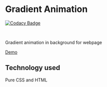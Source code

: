 # Gradient Animation

[![Codacy Badge](https://api.codacy.com/project/badge/Grade/9e0c85f98d304539b430d66221d281df)](https://www.codacy.com/app/DevarshRanpara/Gradient_Animation?utm_source=github.com&amp;utm_medium=referral&amp;utm_content=DevarshRanpara/Gradient_Animation&amp;utm_campaign=Badge_Grade)

<br>

Gradient animation in background for webpage

[Demo](https://devarshranpara.github.io/Gradient_Animation/)

## Technology used
Pure CSS and HTML
